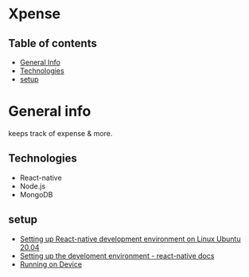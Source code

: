 # Xpense

## Table of contents
* [General Info](#general-info)
* [Technologies](#technologies)
* [setup](#setup)

# General info
keeps track of expense &amp; more.

## Technologies
* React-native
* Node.js
* MongoDB

## setup
* [Setting up React-native development environment on Linux Ubuntu 20.04](https://aamnah.com/reactnative/setup-development-environment-react-native)
* [Setting up the develoment environment - react-native docs](https://reactnative.dev/docs/environment-setup)
* [Running on Device](https://reactnative.dev/docs/running-on-device)


